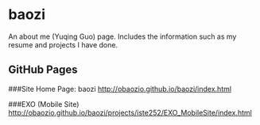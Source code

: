 # baozi
An about me (Yuqing Guo) page. Includes the information such as my resume and projects I have done.

## GitHub Pages
###Site Home Page: baozi
http://obaozio.github.io/baozi/index.html

###EXO (Mobile Site)
http://obaozio.github.io/baozi/projects/iste252/EXO_MobileSite/index.html
